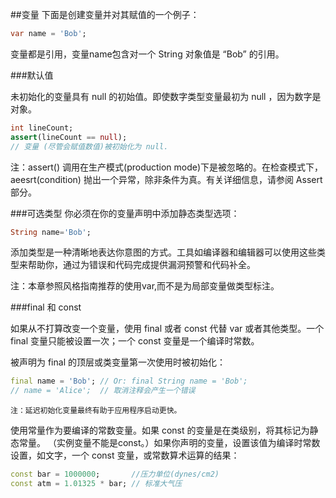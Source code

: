 
##变量
下面是创建变量并对其赋值的一个例子：
```dart
var name = 'Bob';
```
变量都是引用，变量name包含对一个 String 对象值是 “Bob” 的引用。

###默认值

未初始化的变量具有 null 的初始值。即使数字类型变量最初为 null ，因为数字是对象。

```dart
int lineCount;
assert(lineCount == null);
// 变量 (尽管会赋值数值)被初始化为 null.
```

注：assert() 调用在生产模式(production mode)下是被忽略的。在检查模式下，aeesrt(condition) 抛出一个异常，除非条件为真。有关详细信息，请参阅 Assert 部分。

###可选类型
你必须在你的变量声明中添加静态类型选项：

```dart
String name='Bob';
```
添加类型是一种清晰地表达你意图的方式。工具如编译器和编辑器可以使用这些类型来帮助你，通过为错误和代码完成提供漏洞预警和代码补全。

注：本章参照风格指南推荐的使用var,而不是为局部变量做类型标注。

###final 和 const

如果从不打算改变一个变量，使用 final 或者 const 代替 var 或者其他类型。一个 final 变量只能被设置一次；一个 const 变量是一个编译时常数。

被声明为 final 的顶层或类变量第一次使用时被初始化：
```dart
final name = 'Bob'; // Or: final String name = 'Bob';
// name = 'Alice';  // 取消注释会产生一个错误
```

	注：延迟初始化变量最终有助于应用程序启动更快。

使用常量作为要编译的常数变量。如果 const 的变量是在类级别，将其标记为静态常量。 （实例变量不能是const。）如果你声明的变量，设置该值为编译时常数设置，如文字，一个 const 变量，或常数算术运算的结果：

```dart
const bar = 1000000;       //压力单位(dynes/cm2)
const atm = 1.01325 * bar; // 标准大气压
```

